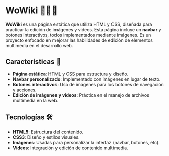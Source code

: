 # WoWiki 🧙‍♂️✨

**WoWiki** es una página estática que utiliza HTML y CSS, diseñada para practicar la edición de imágenes y videos. Esta página incluye un **navbar** y botones interactivos, todos implementados mediante imágenes. Es un proyecto enfocado en mejorar las habilidades de edición de elementos multimedia en el desarrollo web.

## Características 🌟

- **Página estática**: HTML y CSS para estructura y diseño.
- **Navbar personalizado**: Implementado con imágenes en lugar de texto.
- **Botones interactivos**: Uso de imágenes para los botones de navegación y acciones.
- **Edición de imágenes y videos**: Práctica en el manejo de archivos multimedia en la web.

## Tecnologías 🛠️

- **HTML5**: Estructura del contenido.
- **CSS3**: Diseño y estilos visuales.
- **Imágenes**: Usadas para personalizar la interfaz (navbar, botones, etc).
- **Videos**: Integración y edición de contenido multimedia.

